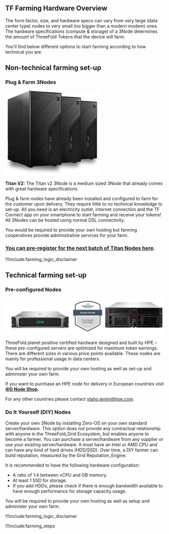 ## TF Farming Hardware Overview

The form factor, size, and hardware specs can vary from very large (data center type) nodes to very small (no bigger than a modern modem) ones. The hardware specifications (compute & storage) of a 3Node determines the amount of ThreeFold Tokens that the device will farm.  

You'll find below different options to start farming according to how technical you are.

## Non-technical farming set-up

### Plug & Farm 3Nodes 

![BT-Mazraa_3nodes](img/three3nodes.png)

**Titan V2:** The Titan v2 3Node is a medium sized 3Node that already comes with great hardware specifications.

Plug & farm nodes have already been installed and configured to farm for the customer upon delivery. They require little to no technical knowledge to set-up. All you need is an electricity outlet, internet connection and the TF Connect app on your smartphone to start farming and receive your tokens! All 3Nodes can be hosted using normal DSL connectivity.

You would be required to provide your own hosting but farming cooperatives provide administrative services for your farm.

### [You can pre-register for the next batch of Titan Nodes here](https://threefold.io/farming/pre-register).

!!!include:farming_logic_disclaimer

## Technical farming set-up

### Pre-configured Nodes 

![4ig ThreeFold Farming](img/4ignodes.jpg)

ThreeFold planet positive certified hardware designed and built by HPE – these pre-configured servers are optimized for maximum token earnings. There are different sizes in various price points available. These nodes are mainly for professional usage in data centers.

You will be required to provide your own hosting as well as set-up and administer your own farm.

If you want to purchase an HPE node for delivery in European countries visit **[4IG Node Shop](https://threefold.4ig.hu/)**.

For any other countries please contact vlaho.jemin@hpe.com.

### Do It Yourself (DIY) Nodes

Create your own 3Node by installing Zero-OS on your own standard server/hardware. This option does not provide any contractual relationship with anyone in the ThreeFold_Grid Ecosystem, but enables anyone to become a farmer. You can purchase a server/hardware from any supplier or use your existing server/hardware. It must have an Intel or AMD CPU and can have any kind of hard drives (HDD/SSD). Over time, a DIY farmer can build reputation, measured by the Grid Reputation_Engine.

It is recommended to have the following hardware configuration:

- A ratio of 1:4 between vCPU and GB memory.
- At least 1 SSD for storage.
- If you add HDDs, please check if there is enough bandwidth available to have enough performance for storage capacity usage.

You will be required to provide your own hosting as well as setup and administer your own farm.

!!!include:farming_logic_disclaimer

<!-- > Note: Both the 'Pre-configured Nodes' and the 'DIY Nodes' require technical expertise to create your own farm and add your servers/ nodes to the ThreeFold_Grid. Learn more about it [here](https://sdk.threefold.io/#/farm_setup_management). -->

!!!include:farming_steps
